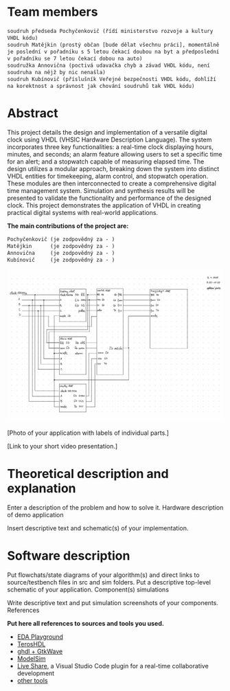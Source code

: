 # Team members

    soudruh předseda Pochyčenkovič (řídí ministerstvo rozvoje a kultury VHDL kódu)
    soudruh Matějkin (prostý občan [bude dělat všechnu práci], momentálně je poslední v pořadníku s 5 letou čekací doubou na byt a předposlední v pořadníku se 7 letou čekací dobou na auto)
    soudružka Annovična (poctivá udavačka chyb a závad VHDL kódu, není soudruha na nějž by nic nenašla)
    soudruh Kubínovič (příslušník Veřejné bezpečnosti VHDL kódu, dohlíží na korektnost a správnost jak chování soudruhů tak VHDL kódu)

# Abstract

This project details the design and implementation of a versatile digital clock using VHDL (VHSIC Hardware Description Language). The system incorporates three key functionalities: a real-time clock displaying hours, minutes, and seconds; an alarm feature allowing users to set a specific time for an alert; and a stopwatch capable of measuring elapsed time. The design utilizes a modular approach, breaking down the system into distinct VHDL entities for timekeeping, alarm control, and stopwatch operation. These modules are then interconnected to create a comprehensive digital time management system. Simulation and synthesis results will be presented to validate the functionality and performance of the designed clock. This project demonstrates the application of VHDL in creating practical digital systems with real-world applications.

**The main contributions of the project are:**

    Pochyčenkovič (je zodpovědný za - )
    Matějkin      (je zodpovědný za - )
    Annovična     (je zodpovědný za - )
    Kubínovič     (je zodpovědný za - )
    
![Schema](images/schema.jpg)
                    
[Photo of your application with labels of individual parts.]

[Link to your short video presentation.]
# Theoretical description and explanation

Enter a description of the problem and how to solve it.
Hardware description of demo application

Insert descriptive text and schematic(s) of your implementation.
# Software description

Put flowchats/state diagrams of your algorithm(s) and direct links to source/testbench files in src and sim folders. Put a descriptive top-level schematic of your application.
Component(s) simulations

Write descriptive text and put simulation screenshots of your components.
References

**Put here all references to sources and tools you used.**
   * [EDA Playground](https://www.edaplayground.com/)
   * [TerosHDL](https://github.com/tomas-fryza/vhdl-course/wiki/How-to-install-TerosHDL-on-Windows-and-Linux)
   * [ghdl + GtkWave](https://github.com/tomas-fryza/vhdl-course/wiki/How-to-install-ghdl-on-Windows-and-Linux)
   * [ModelSim](https://www.intel.com/content/www/us/en/software-kit/750666/modelsim-intel-fpgas-standard-edition-software-version-20-1-1.html)
   * [Live Share](https://code.visualstudio.com/learn/collaboration/live-share), a Visual Studio Code plugin for a real-time collaborative development
   * [other tools](https://github.com/tomas-fryza/vhdl-course/wiki)

